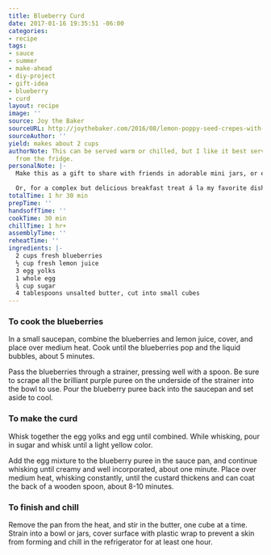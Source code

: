 ```yaml
---
title: Blueberry Curd
date: 2017-01-16 19:35:51 -06:00
categories:
- recipe
tags:
- sauce
- summer
- make-ahead
- diy-project
- gift-idea
- blueberry
- curd
layout: recipe
image: ''
source: Joy the Baker
sourceURL: http://joythebaker.com/2016/08/lemon-poppy-seed-crepes-with-blueberry-curd/
sourceAuthor: ''
yield: makes about 2 cups
authorNote: This can be served warm or chilled, but I like it best served straight
  from the fridge.
personalNote: |-
  Make this as a gift to share with friends in adorable mini jars, or enjoy with lemon poppyseed crepes.

  Or, for a complex but delicious breakfast treat á la my favorite dish at The Steeping Room, serve alongside cured salmon, latkes (hashbrowns), and sour cream.
totalTime: 1 hr 30 min
prepTime: ''
handsoffTime: ''
cookTime: 30 min
chillTime: 1 hr+
assemblyTime: ''
reheatTime: ''
ingredients: |-
  2 cups fresh blueberries
  ½ cup fresh lemon juice
  3 egg yolks
  1 whole egg
  ¾ cup sugar
  4 tablespoons unsalted butter, cut into small cubes
---
```


### To cook the blueberries

In a small saucepan, combine the blueberries and lemon juice, cover, and place over medium heat. Cook until the blueberries pop and the liquid bubbles, about 5 minutes.

Pass the blueberries through a strainer, pressing well with a spoon. Be sure to scrape all the brilliant purple puree on the underside of the strainer into the bowl to use. Pour the blueberry puree back into the saucepan and set aside to cool.

### To make the curd

Whisk together the egg yolks and egg until combined. While whisking, pour in sugar and whisk until a light yellow color.

Add the egg mixture to the blueberry puree in the sauce pan, and continue whisking until creamy and well incorporated, about one minute. Place over medium heat, whisking constantly, until the custard thickens and can coat the back of a wooden spoon, about 8-10 minutes.

### To finish and chill

Remove the pan from the heat, and stir in the butter, one cube at a time. Strain into a bowl or jars, cover surface with plastic wrap to prevent a skin from forming and chill in the refrigerator for at least one hour.
